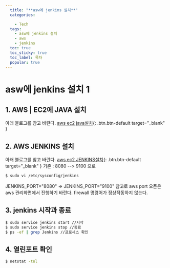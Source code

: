 ```yaml
---
  title: "**asw에 jenkins 설치**"
  categories:

    - Tech
  tags: 
    - asw에 jenkins 설치
    - aws
    - jenkins
  toc: true
  toc_sticky: true
  toc_label: 목차
  popular: true
---
```


# asw에 jenkins 설치 1

## 1. AWS | EC2에  JAVA 설치
아래 블로그를 참고 바란다.
[aws ec2 java설치](https://gaemi606.tistory.com/entry/AWS-EC2%EC%97%90-JAVA%EC%84%A4%EC%B9%98-%EB%B0%8F-%ED%99%98%EA%B2%BD%EB%B3%80%EC%88%98-%EC%84%A4%EC%A0%95){: .btn.btn-default target="_blank" }


## 2. AWS JENKINS 설치
아래 블로그를 참고 바란다.
[aws ec2 JENKINS설치](https://goddaehee.tistory.com/82){: .btn.btn-default target="_blank" }
기존 : 8080 --> 9100 으로 
```bash
$ sudo vi /etc/sysconfig/jenkins
```
JENKINS_PORT="8080"
=> JENKINS_PORT="9100"
참고로 aws port 오픈은 aws 관리화면에서 진행하기 바란다. firewall 명령어가 정상작동하지 않는다.

## 3. jenkins 시작과 종료
```bash
$ sudo service jenkins start //시작
$ sudo service jenkins stop //종료
$ ps -ef | grep Jenkins //프로세스 확인
```
## 4. 열린포트 확인
```bash
$ netstat -tnl
```
